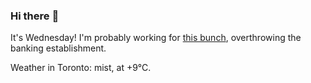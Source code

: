 ### Hi there :wave:

It's Wednesday! I'm probably working for [this bunch](https://github.com/kohofinancial), overthrowing the banking establishment.

Weather in Toronto: mist, at +9°C.
